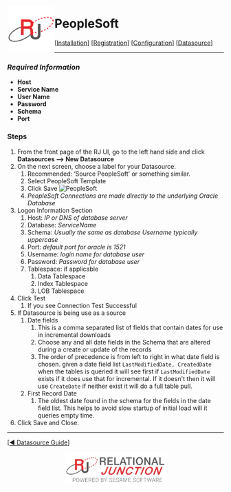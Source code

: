 <a href="http://www.sesamesoftware.com"><img align=left src="../images/RJOrbit110x110.png"></img></a>

# PeopleSoft

[[Installation](../guides/installguide.md)] [[Registration](../guides/RegistrationGuide.md)] [[Configuration](../guides/configurationGuide.md)] [[Datasource](../guides/DatasourceGuide.md)]

---

### *Required Information*

* **Host**
* **Service Name**
* **User Name**
* **Password**
* **Schema**
* **Port**

### Steps

1. From the front page of the RJ UI, go to the left hand side and click **Datasources --> New Datasource**
2. On the next screen, choose a label for your Datasource.
   1. Recommended: ‘Source PeopleSoft’ or something similar.
   2. Select PeopleSoft Template
   3. Click Save
   ![PeopleSoft](../images/peoplesoft.png)
   1. *PeopleSoft Connections are made directly to the underlying Oracle Database*
3. Logon Information Section
   1. Host: *IP or DNS of database server*
   2. Database: *ServiceName*
   3. Schema: *Usually the same as database Username typically uppercase*
   4. Port: *default port for oracle is 1521*
   5. Username: *login name for database user*
   6. Password: *Password for database user*
   7. Tablespace: if applicable
      1. Data Tablespace
      2. Index Tablespace
      3. LOB Tablespace
4. Click Test
   1. If you see Connection Test Successful
5. If Datasource is being use as a source
   1. Date fields
      1. This is a comma separated list of fields that contain dates for use in incremental downloads
      2. Choose any and all date fields in the Schema that are altered during a create or update of the records
      3. The order of precedence is from left to right in what date field is chosen. given a date field list `LastModifiedDate, CreatedDate` when the tables is queried it will see first if `LastModifiedDate` exists if it does use that for incremental. If it doesn't then it will use `CreateDate` if neither exist it will do a full table pull.
   2. First Record Date
      1. The oldest date found in the schema for the fields in the date field list. This helps to avoid slow startup of initial load will it queries empty time.
6. Click Save and Close.

---

[[&#9664; Datasource Guide](../guides/DatasourceGuide.md)]

<p align="center" >  <a href="http://www.sesamesoftware.com"><img align=center src="../images/poweredBy.png" height="80px"></img></a> </p>
